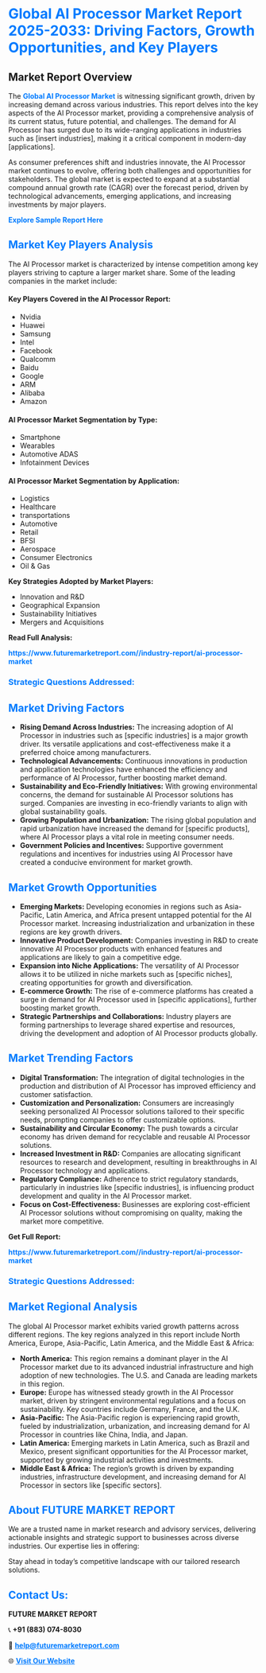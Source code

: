 <h1 style="color: #007BFF;">Global AI Processor Market Report 2025-2033: Driving Factors, Growth Opportunities, and Key Players</h1>

<section id="overview">
<h2>Market Report Overview</h2>
<p>The <a href="https://www.futuremarketreport.com//industry-report/ai-processor-market" style="color: #007BFF; text-decoration: none;"><strong>Global AI Processor Market</strong></a> is witnessing significant growth, driven by increasing demand across various industries. This report delves into the key aspects of the AI Processor market, providing a comprehensive analysis of its current status, future potential, and challenges. The demand for AI Processor has surged due to its wide-ranging applications in industries such as [insert industries], making it a critical component in modern-day [applications].</p>
<p>As consumer preferences shift and industries innovate, the AI Processor market continues to evolve, offering both challenges and opportunities for stakeholders. The global market is expected to expand at a substantial compound annual growth rate (CAGR) over the forecast period, driven by technological advancements, emerging applications, and increasing investments by major players.</p>
</section>

<section id="overview">
<p><a href="https://www.futuremarketreport.com//request-sample/reportId=81357" style="color: #007BFF; text-decoration: none;"><strong>Explore Sample Report Here</strong></a></p>
</section>

<section id="key-players">
<h2 style="color: #007BFF;">Market Key Players Analysis</h2>
<p>The AI Processor market is characterized by intense competition among key players striving to capture a larger market share. Some of the leading companies in the market include:</p>
<h4>Key Players Covered in the AI Processor Report:</h4>
<ul><li>Nvidia</li><li>Huawei</li><li>Samsung</li><li>Intel</li><li>Facebook</li><li>Qualcomm</li><li>Baidu</li><li>Google</li><li>ARM</li><li>Alibaba</li><li>Amazon</li></ul>
<h4>AI Processor Market Segmentation by Type:</h4>
<ul><li>Smartphone</li><li>Wearables</li><li>Automotive ADAS</li><li>Infotainment Devices</li></ul>

<h4>AI Processor Market Segmentation by Application:</h4>
<ul><li>Logistics</li><li>Healthcare</li><li>transportations</li><li>Automotive</li><li>Retail</li><li>BFSI</li><li>Aerospace</li><li>Consumer Electronics</li><li>Oil &amp; Gas</li></ul>
<p><strong>Key Strategies Adopted by Market Players:</strong></p>
<ul>
<li>Innovation and R&D</li>
<li>Geographical Expansion</li>
<li>Sustainability Initiatives</li>
<li>Mergers and Acquisitions</li>
</ul>
</section>

<section>
<p><strong>Read Full Analysis: </strong></p><a href="https://www.futuremarketreport.com//industry-report/ai-processor-market" style="color: #007BFF; text-decoration: none;"><strong>https://www.futuremarketreport.com//industry-report/ai-processor-market</strong></a>
<h3 style="color: #007BFF;">Strategic Questions Addressed:</h3>
</section>

<section id="driving-factors">
<h2 style="color: #007BFF;">Market Driving Factors</h2>
<ul>
<li><strong>Rising Demand Across Industries:</strong> The increasing adoption of AI Processor in industries such as [specific industries] is a major growth driver. Its versatile applications and cost-effectiveness make it a preferred choice among manufacturers.</li>
<li><strong>Technological Advancements:</strong> Continuous innovations in production and application technologies have enhanced the efficiency and performance of AI Processor, further boosting market demand.</li>
<li><strong>Sustainability and Eco-Friendly Initiatives:</strong> With growing environmental concerns, the demand for sustainable AI Processor solutions has surged. Companies are investing in eco-friendly variants to align with global sustainability goals.</li>
<li><strong>Growing Population and Urbanization:</strong> The rising global population and rapid urbanization have increased the demand for [specific products], where AI Processor plays a vital role in meeting consumer needs.</li>
<li><strong>Government Policies and Incentives:</strong> Supportive government regulations and incentives for industries using AI Processor have created a conducive environment for market growth.</li>
</ul>
</section>

<section id="growth-opportunities">
<h2 style="color: #007BFF;">Market Growth Opportunities</h2>
<ul>
<li><strong>Emerging Markets:</strong> Developing economies in regions such as Asia-Pacific, Latin America, and Africa present untapped potential for the AI Processor market. Increasing industrialization and urbanization in these regions are key growth drivers.</li>
<li><strong>Innovative Product Development:</strong> Companies investing in R&D to create innovative AI Processor products with enhanced features and applications are likely to gain a competitive edge.</li>
<li><strong>Expansion into Niche Applications:</strong> The versatility of AI Processor allows it to be utilized in niche markets such as [specific niches], creating opportunities for growth and diversification.</li>
<li><strong>E-commerce Growth:</strong> The rise of e-commerce platforms has created a surge in demand for AI Processor used in [specific applications], further boosting market growth.</li>
<li><strong>Strategic Partnerships and Collaborations:</strong> Industry players are forming partnerships to leverage shared expertise and resources, driving the development and adoption of AI Processor products globally.</li>
</ul>
</section>

<section id="trending-factors">
<h2 style="color: #007BFF;">Market Trending Factors</h2>
<ul>
<li><strong>Digital Transformation:</strong> The integration of digital technologies in the production and distribution of AI Processor has improved efficiency and customer satisfaction.</li>
<li><strong>Customization and Personalization:</strong> Consumers are increasingly seeking personalized AI Processor solutions tailored to their specific needs, prompting companies to offer customizable options.</li>
<li><strong>Sustainability and Circular Economy:</strong> The push towards a circular economy has driven demand for recyclable and reusable AI Processor solutions.</li>
<li><strong>Increased Investment in R&D:</strong> Companies are allocating significant resources to research and development, resulting in breakthroughs in AI Processor technology and applications.</li>
<li><strong>Regulatory Compliance:</strong> Adherence to strict regulatory standards, particularly in industries like [specific industries], is influencing product development and quality in the AI Processor market.</li>
<li><strong>Focus on Cost-Effectiveness:</strong> Businesses are exploring cost-efficient AI Processor solutions without compromising on quality, making the market more competitive.</li>
</ul>
</section>

<section>
<p><strong>Get Full Report: </strong></p><a href="https://www.futuremarketreport.com//industry-report/ai-processor-market" style="color: #007BFF; text-decoration: none;"><strong>https://www.futuremarketreport.com//industry-report/ai-processor-market</strong></a>
<h3 style="color: #007BFF;">Strategic Questions Addressed:</h3>
</section>


<section id="regional-analysis">
<h2 style="color: #007BFF;">Market Regional Analysis</h2>
<p>The global AI Processor market exhibits varied growth patterns across different regions. The key regions analyzed in this report include North America, Europe, Asia-Pacific, Latin America, and the Middle East & Africa:</p>
<ul>
<li><strong>North America:</strong> This region remains a dominant player in the AI Processor market due to its advanced industrial infrastructure and high adoption of new technologies. The U.S. and Canada are leading markets in this region.</li>
<li><strong>Europe:</strong> Europe has witnessed steady growth in the AI Processor market, driven by stringent environmental regulations and a focus on sustainability. Key countries include Germany, France, and the U.K.</li>
<li><strong>Asia-Pacific:</strong> The Asia-Pacific region is experiencing rapid growth, fueled by industrialization, urbanization, and increasing demand for AI Processor in countries like China, India, and Japan.</li>
<li><strong>Latin America:</strong> Emerging markets in Latin America, such as Brazil and Mexico, present significant opportunities for the AI Processor market, supported by growing industrial activities and investments.</li>
<li><strong>Middle East & Africa:</strong> The region’s growth is driven by expanding industries, infrastructure development, and increasing demand for AI Processor in sectors like [specific sectors].</li>
</ul>
</section>

<footer>
<h2 style="color: #007BFF;">About FUTURE MARKET REPORT</h2>
<p>We are a trusted name in market research and advisory services, delivering actionable insights and strategic support to businesses across diverse industries. Our expertise lies in offering:</p>

<p>Stay ahead in today’s competitive landscape with our tailored research solutions.</p>

<h2 style="color: #007BFF;">Contact Us:</h2>
<p><strong>FUTURE MARKET REPORT</strong></p>
<p>📞 <strong>+91 (883) 074-8030</strong></p>
<p>📧 <strong><a href="mailto:help@futuremarketreport.com" style="color: #007BFF;">help@futuremarketreport.com</a></strong></p>
<p>🌐 <strong><a href="https://www.futuremarketreport.com/" style="color: #007BFF;">Visit Our Website</a></strong></p>
</footer>